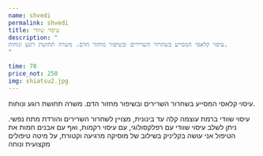 ```yaml
---
name: shvedi
permalink: shvedi
title: עיסוי שוודי
description: "
עיסוי קלאסי המסייע בשחרור השרירים ובשיפור מחזור הדם. משרה תחושת רוגע ונוחות.
"

time: 70
price_not: 250
img: shiatsu2.jpg
---
```

עיסוי קלאסי המסייע בשחרור השרירים ובשיפור מחזור הדם. משרה תחושת רוגע ונוחות.

עיסוי שוודי ברמת עוצמה קלה עד בינונית, מצויין לשחרור השרירים והורדת מתח נפשי. 
ניתן לשלב עיסוי שוודי עם רפלקסולוגי, עם עיסוי רקמות, ואף עם אבנים חמות
את הטיפול אני עושה בקליניק בשילוב של מוסיקה מרגיעה וקטורת, על מיטה טיפולים מקצועית ונוחה



